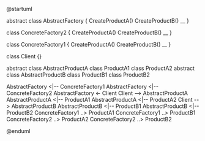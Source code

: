 @startuml

abstract class AbstractFactory {
    CreateProductA()
    CreateProductB()
    __
}

class ConcreteFactory2 {
    CreateProductA()
    CreateProductB()
    __
}

class ConcreteFactory1 {
    CreateProductA()
    CreateProductB()
    __
}

class Client {}

abstract class AbstractProductA
class ProductA1
class ProductA2
abstract class AbstractProductB
class ProductB1
class ProductB2

AbstractFactory <|-- ConcreteFactory1
AbstractFactory <|-- ConcreteFactory2
AbstractFactory <- Client
Client --> AbstractProductA
AbstractProductA <|-- ProductA1
AbstractProductA <|-- ProductA2
Client --> AbstractProductB
AbstractProductB <|-- ProductB1
AbstractProductB <|-- ProductB2
ConcreteFactory1 ..> ProductA1
ConcreteFactory1 ..> ProductB1
ConcreteFactory2 ..> ProductA2
ConcreteFactory2 ..> ProductB2

@enduml